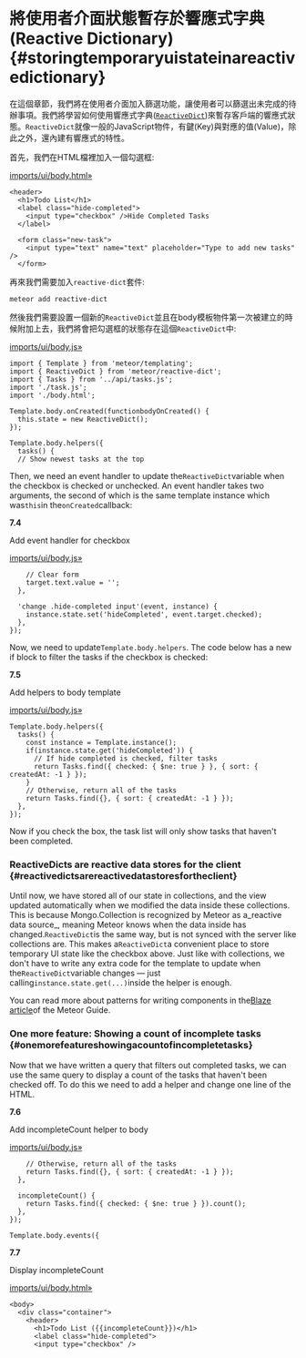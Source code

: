 # 將使用者介面狀態暫存於響應式字典\(Reactive Dictionary\) {#storingtemporaryuistateinareactivedictionary}

在這個章節，我們將在使用者介面加入篩選功能，讓使用者可以篩選出未完成的待辦事項。我們將學習如何使用響應式字典\([`ReactiveDict`](https://atmospherejs.com/meteor/reactive-dict)\)來暫存客戶端的響應式狀態。`ReactiveDict`就像一般的JavaScript物件，有鍵\(Key\)與對應的值\(Value\)，除此之外，還內建有響應式的特性。

首先，我們在HTML檔裡加入一個勾選框:

[imports/ui/body.html»](https://github.com/meteor/simple-todos/commit/4bfaa6f070101cb0caf35ab30343e1126b0e6701)

```
<header>
  <h1>Todo List</h1>
  <label class="hide-completed">
    <input type="checkbox" />Hide Completed Tasks
  </label>

  <form class="new-task">
    <input type="text" name="text" placeholder="Type to add new tasks" />
  </form>
```

再來我們需要加入`reactive-dict`套件:

```
meteor add reactive-dict
```

然後我們需要設置一個新的`ReactiveDict`並且在body模板物件第一次被建立的時候附加上去，我們將會把勾選框的狀態存在這個`ReactiveDict`中:

[imports/ui/body.js»](https://github.com/meteor/simple-todos/commit/349bd90805ba098d08c9445c00fb6776f2cb8b08)

```
import { Template } from 'meteor/templating';
import { ReactiveDict } from 'meteor/reactive-dict';
import { Tasks } from '../api/tasks.js';
import './task.js';
import './body.html';

Template.body.onCreated(functionbodyOnCreated() {
  this.state = new ReactiveDict();
});

Template.body.helpers({
  tasks() {
  // Show newest tasks at the top
```

Then, we need an event handler to update the`ReactiveDict`variable when the checkbox is checked or unchecked. An event handler takes two arguments, the second of which is the same template instance which was`this`in the`onCreated`callback:

**7.4**

Add event handler for checkbox

[imports/ui/body.js»](https://github.com/meteor/simple-todos/commit/caa11a11d808123299380ee26229c9f358ba1775)

```
    // Clear form
    target.text.value = '';
  },

  'change .hide-completed input'(event, instance) {
    instance.state.set('hideCompleted', event.target.checked);
  },
});
```

Now, we need to update`Template.body.helpers`. The code below has a new if block to filter the tasks if the checkbox is checked:

**7.5**

Add helpers to body template

[imports/ui/body.js»](https://github.com/meteor/simple-todos/commit/10e30f2ff2b42a53bd675433f65d21ac2beb679e)

```
Template.body.helpers({
  tasks() {
    const instance = Template.instance();
    if(instance.state.get('hideCompleted')) {
      // If hide completed is checked, filter tasks
      return Tasks.find({ checked: { $ne: true } }, { sort: { createdAt: -1 } });
    }
    // Otherwise, return all of the tasks
    return Tasks.find({}, { sort: { createdAt: -1 } });
  },
});
```

Now if you check the box, the task list will only show tasks that haven't been completed.

### ReactiveDicts are reactive data stores for the client {#reactivedictsarereactivedatastoresfortheclient}

Until now, we have stored all of our state in collections, and the view updated automatically when we modified the data inside these collections. This is because Mongo.Collection is recognized by Meteor as a_reactive data source_, meaning Meteor knows when the data inside has changed.`ReactiveDict`is the same way, but is not synced with the server like collections are. This makes a`ReactiveDict`a convenient place to store temporary UI state like the checkbox above. Just like with collections, we don't have to write any extra code for the template to update when the`ReactiveDict`variable changes — just calling`instance.state.get(...)`inside the helper is enough.

You can read more about patterns for writing components in the[Blaze article](http://guide.meteor.com/blaze.html)of the Meteor Guide.

### One more feature: Showing a count of incomplete tasks {#onemorefeatureshowingacountofincompletetasks}

Now that we have written a query that filters out completed tasks, we can use the same query to display a count of the tasks that haven't been checked off. To do this we need to add a helper and change one line of the HTML.

**7.6**

Add incompleteCount helper to body

[imports/ui/body.js»](https://github.com/meteor/simple-todos/commit/79b34c54716abd5aaa1a5d9f5068a8bd7c24e35b)

```
    // Otherwise, return all of the tasks
    return Tasks.find({}, { sort: { createdAt: -1 } });
  },

  incompleteCount() {
    return Tasks.find({ checked: { $ne: true } }).count();
  },
});

Template.body.events({
```

**7.7**

Display incompleteCount

[imports/ui/body.html»](https://github.com/meteor/simple-todos/commit/b26b4d486c9136a3db7beb5d63759b7fa1cdf0b3)

```
<body>
  <div class="container">
    <header>
      <h1>Todo List ({{incompleteCount}})</h1>
      <label class="hide-completed">
      <input type="checkbox" />
```



